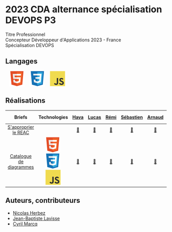 # 2023 CDA alternance spécialisation DEVOPS P3

Titre Professionnel  
Concepteur Développeur d'Applications 2023 - France  
Spécialisation DEVOPS

## Langages

&nbsp;&nbsp;
![img_html](./profile/img/html.svg)
&nbsp;&nbsp;
![img_css](./profile/img/css.svg)
&nbsp;&nbsp;
![img_javascript](./profile/img/javascript.svg)

## Réalisations

| Briefs | Technologies | <a href="https://github.com/Havakii">Hava</a> | <a href="https://github.com/Kalsak15">Lucas</a> | <a href="https://github.com/rbufnoir">Rémi</a> | <a href="https://github.com/sebcriado">Sébastien</a> | <a href="https://github.com/arnaudfl">Arnaud</a> | <a href="https://github.com/AurelienGEORGES">Aurélien</a> | <a href="https://github.com/KAYA-SMAIN">Smaïn</a> | <a href="https://github.com">Andrea</a> | <a href="https://github.com">Michael</a> | <a href="https://github.com/mikaocko">Magali Kimberly</a> | <a href="https://github.com">Ali</a> | <a href="https://github.com/FlexCodeur">Mehdi</a> | <a href="https://github.com/ColasCitron">Nicolas</a> | <a href="https://github.com/alanzarli">Alan</a> |
| :----: | :----: | :----: | :----: | :----: | :----: | :----: | :----: | :----: | :----: | :----: | :----: | :----: | :----: | :----: | :----: |
| [S'approprier le REAC](https://github.com/2023-cda-alt-devops-p3/reac) |  | <a href="https://github.com/2023-cda-alt-devops-p3/reac-hb">🔗</a> | <a href="https://github.com/2023-cda-alt-devops-p3/reac-lb">🔗</a> | <a href="https://github.com/2023-cda-alt-devops-p3/reac-rb">🔗</a> | <a href="https://github.com/2023-cda-alt-devops-p3/reac-sc">🔗</a> | <a href="https://github.com/2023-cda-alt-devops-p3/reac-af">🔗</a> | <a href="https://github.com/2023-cda-alt-devops-p3/reac-ag">🔗</a> | <a href="https://github.com/2023-cda-alt-devops-p3/reac-sk">🔗</a> | <a href="https://github.com/2023-cda-alt-devops-p3/reac-al">🔗</a> | <a href="https://github.com/2023-cda-alt-devops-p3/reac-mz">🔗</a> | <a href="https://github.com/2023-cda-alt-devops-p3/reac-mkm">🔗</a> | <a href="https://github.com/2023-cda-alt-devops-p3/reac-am">🔗</a> | <a href="https://github.com/2023-cda-alt-devops-p3/reac-mr">🔗</a> | <a href="https://github.com/2023-cda-alt-devops-p3/reac-nt">🔗</a> | <a href="https://github.com/2023-cda-alt-devops-p3/reac-az">🔗</a> |
| [Catalogue de diagrammes](https://github.com/2023-cda-alt-devops-p3/catalog) | ![img_html](./profile/img/html.svg)&nbsp;![img_css](./profile/img/css.svg)&nbsp;![img_javascript](./profile/img/javascript.svg) | <a href="https://github.com/2023-cda-alt-devops-p3/catalog-hb">🔗</a> | <a href="https://github.com/2023-cda-alt-devops-p3/catalog-lb">🔗</a> | <a href="https://github.com/2023-cda-alt-devops-p3/catalog-rb">🔗</a> | <a href="https://github.com/2023-cda-alt-devops-p3/catalog-sc">🔗</a> | <a href="https://github.com/2023-cda-alt-devops-p3/catalog-af">🔗</a> | <a href="https://github.com/2023-cda-alt-devops-p3/catalog-ag">🔗</a> | <a href="https://github.com/2023-cda-alt-devops-p3/catalog-sk">🔗</a> | <a href="https://github.com/2023-cda-alt-devops-p3/catalog-al">🔗</a> | <a href="https://github.com/2023-cda-alt-devops-p3/catalog-mz">🔗</a> | <a href="https://github.com/2023-cda-alt-devops-p3/catalog-mkm">🔗</a> | <a href="https://github.com/2023-cda-alt-devops-p3/catalog-am">🔗</a> | <a href="https://github.com/2023-cda-alt-devops-p3/catalog-mr">🔗</a> | <a href="https://github.com/2023-cda-alt-devops-p3/catalog-nt">🔗</a> | <a href="https://github.com/2023-cda-alt-devops-p3/catalog-az">🔗</a> |

## Auteurs, contributeurs

* [Nicolas Herbez](https://github.com/nicolas-herbez)
* [Jean-Baptiste Lavisse](https://github.com/jblavisse)
* [Cyril Marcq](https://github.com/CyrilMarcq)
